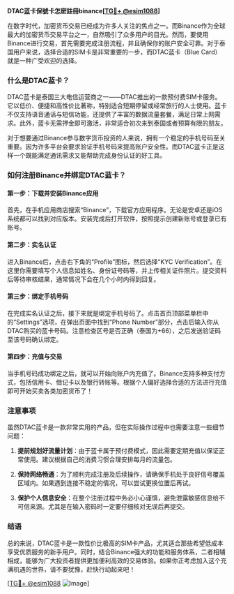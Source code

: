 **DTAC蓝卡保號卡怎麽註冊binance[[TG💪+ @esim1088](https://t.me/s/esim1088)]**

在数字时代，加密货币交易已经成为许多人关注的焦点之一。而Binance作为全球最大的加密货币交易平台之一，自然吸引了众多用户的目光。然而，要使用Binance进行交易，首先需要完成注册流程，并且确保你的账户安全可靠。对于泰国用户来说，选择合适的SIM卡是非常重要的一步，而DTAC蓝卡（Blue Card）就是一种广受欢迎的选择。

### 什么是DTAC蓝卡？

DTAC蓝卡是泰国三大电信运营商之一——DTAC推出的一款预付费SIM卡服务。它以低价、便捷和高性价比著称，特别适合短期停留或经常旅行的人士使用。蓝卡不仅支持语音通话与短信功能，还提供了丰富的数据流量套餐，满足日常上网需求。此外，蓝卡无需押金即可激活，非常适合初次来到泰国或者预算有限的朋友。

对于想要通过Binance参与数字货币投资的人来说，拥有一个稳定的手机号码至关重要。因为许多平台会要求验证手机号码来提高账户安全性。而DTAC蓝卡正是这样一个既能满足通讯需求又能帮助完成身份认证的好工具。

### 如何注册Binance并绑定DTAC蓝卡？

#### 第一步：下载并安装Binance应用

首先，在手机应用商店搜索“Binance”，下载官方应用程序。无论是安卓还是iOS系统都可以找到对应版本。安装完成后打开软件，按照提示创建新账号或登录已有账号。

#### 第二步：实名认证

进入Binance后，点击右下角的“Profile”图标，然后选择“KYC Verification”。在这里你需要填写个人信息如姓名、身份证号码等，并上传相关证件照片。提交资料后等待审核结果，通常情况下会在几个小时内得到回复。

#### 第三步：绑定手机号码

在完成实名认证之后，接下来就是绑定手机号码了。点击首页顶部菜单栏中的“Settings”选项，在弹出页面中找到“Phone Number”部分，点击后输入你从DTAC购买的蓝卡号码。注意检查区号是否正确（泰国为+66），之后发送验证码至该号码确认绑定。

#### 第四步：充值与交易

当手机号码成功绑定之后，就可以开始向账户内充值了。Binance支持多种支付方式，包括信用卡、借记卡以及银行转账等。根据个人偏好选择合适的方法进行充值即可开始买卖各类加密货币了！

### 注意事项

虽然DTAC蓝卡是一款非常实用的产品，但在实际操作过程中也需要注意一些细节问题：

1. **提前规划好流量计划**：由于蓝卡属于预付费模式，因此需要定期充值以保证正常使用。建议根据自己的消费习惯合理安排每月的流量包。
   
2. **保持网络畅通**：为了顺利完成注册及后续操作，请确保手机处于良好信号覆盖区域内。如果遇到连接不稳定的情况，可以尝试更换位置后再试。
   
3. **保护个人信息安全**：在整个注册过程中务必小心谨慎，避免泄露敏感信息给不可信来源。尤其是在输入密码时一定要仔细核对无误后再提交。

### 结语

总的来说，DTAC蓝卡是一款性价比极高的SIM卡产品，尤其适合那些希望低成本享受优质服务的新手用户。同时，结合Binance强大的功能和服务体系，二者相辅相成，能够为广大投资者提供更加便利高效的交易体验。如果你正考虑加入这个充满机遇的世界，请不要犹豫，赶快行动起来吧！

[[TG💪+ @esim1088](https://t.me/s/esim1088) ![Image](https://i.postimg.cc/4NQfJmqS/Snipaste-2025-05-13-00-14-12.png)]